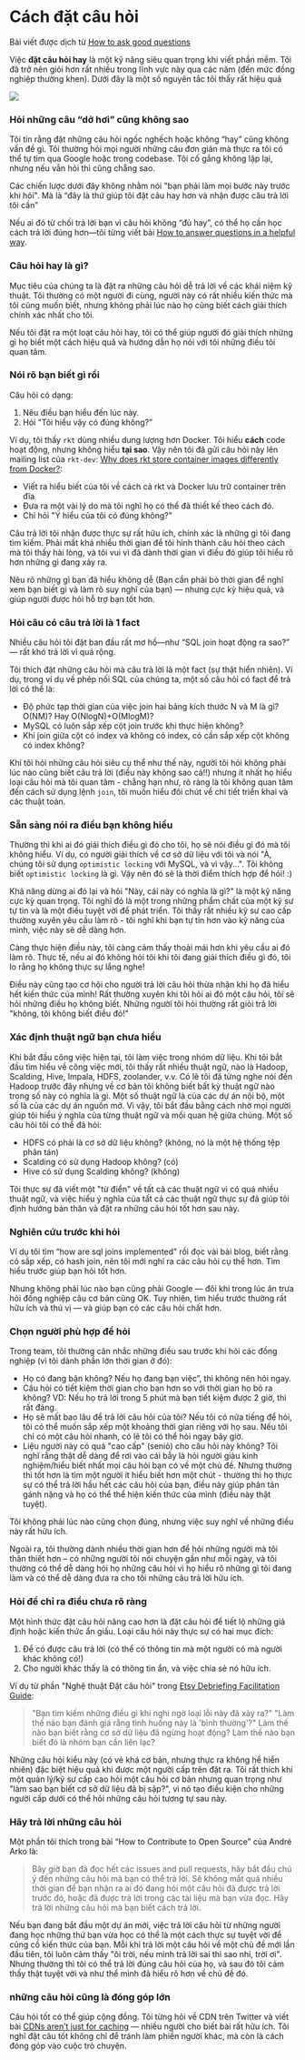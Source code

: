 # Cách đặt câu hỏi

Bài viết được dịch từ [How to ask good questions](https://jvns.ca/blog/good-questions/)

Việc **đặt câu hỏi hay** là một kỹ năng siêu quan trọng khi viết phần mềm. Tôi đã trở nên giỏi hơn rất nhiều trong lĩnh vực này qua các năm (đến mức đồng nghiệp thường khen). Dưới đây là một số nguyên tắc tôi thấy rất hiệu quả

![](img/dat-cau-hoi-1.png)

### Hỏi những câu “dở hơi” cũng không sao

Tôi tin rằng đặt những câu hỏi ngốc nghếch hoặc không “hay” cũng không vấn đề gì. Tôi thường hỏi mọi người những câu đơn giản mà thực ra tôi có thể tự tìm qua Google hoặc trong codebase. Tôi cố gắng không lặp lại, nhưng nếu vẫn hỏi thì cũng chẳng sao.

Các chiến lược dưới đây không nhằm nói "bạn phải làm mọi bước này trước khi hỏi". Mà là “đây là thứ giúp tôi đặt câu hay hơn và nhận được câu trả lời tôi cần”

Nếu ai đó từ chối trả lời bạn vì câu hỏi không “đủ hay”, có thể họ cần học cách trả lời đúng hơn—tôi từng viết bài [How to answer questions in a helpful way](https://jvns.ca/blog/answer-questions-well/).

### Câu hỏi hay là gì?

Mục tiêu của chúng ta là đặt ra những câu hỏi dễ trả lời về các khái niệm kỹ thuật. Tôi thường có một người đi cùng, người này có rất nhiều kiến thức mà tôi cũng muốn biết, nhưng không phải lúc nào họ cũng biết cách giải thích chính xác nhất cho tôi.

Nếu tôi đặt ra một loạt câu hỏi hay, tôi có thể giúp người đó giải thích những gì họ biết một cách hiệu quả và hướng dẫn họ nói với tôi những điều tôi quan tâm.

### Nói rõ bạn biết gì rồi

Câu hỏi có dạng:

1. Nêu điều bạn hiểu đến lúc này.
2. Hỏi "Tôi hiểu vậy có đúng không?”

Ví dụ, tôi thấy `rkt` dùng nhiều dung lượng hơn Docker. Tôi hiểu **cách** code hoạt động, nhưng không hiểu **tại sao**. Vậy nên tôi đã gửi câu hỏi này lên mailing list của `rkt-dev`: [Why does rkt store container images differently from Docker?](https://groups.google.com/forum/#!topic/rkt-dev/bhGeR3pUfPY):

- Viết ra hiểu biết của tôi về cách cả rkt và Docker lưu trữ container trên đĩa
- Đưa ra một vài lý do mà tôi nghĩ họ có thể đã thiết kế theo cách đó.
- Chỉ hỏi "Ý hiểu của tôi có đúng không?"

Câu trả lời tôi nhận được thực sự rất hữu ích, chính xác là những gì tôi đang tìm kiếm. Phải mất khá nhiều thời gian để tôi hình thành câu hỏi theo cách mà tôi thấy hài lòng, và tôi vui vì đã dành thời gian vì điều đó giúp tôi hiểu rõ hơn những gì đang xảy ra.

Nêu rõ những gì bạn đã hiểu không dễ (Bạn cần phải bỏ thời gian để nghĩ xem bạn biết gì và làm rõ suy nghĩ của bạn) — nhưng cực kỳ hiệu quả, và giúp người được hỏi hỗ trợ bạn tốt hơn.

### Hỏi câu có câu trả lời là 1 fact

Nhiều câu hỏi tôi đặt ban đầu rất mơ hồ—như “SQL join hoạt động ra sao?” — rất khó trả lời vì quá rộng. 

Tôi thích đặt những câu hỏi mà câu trả lời là một fact (sự thật hiển nhiên). Ví dụ, trong ví dụ về phép nối SQL của chúng ta, một số câu hỏi có fact để trả lời có thể là:

* Độ phức tạp thời gian của việc join hai bảng kích thước N và M là gì? O(NM)? Hay O(NlogN)+O(MlogM)?
* MySQL có luôn sắp xếp cột join trước khi thực hiện không?
* Khi join giữa cột có index và không có index, có cần sắp xếp cột không có index không?

Khi tôi hỏi những câu hỏi siêu cụ thể như thế này, người tôi hỏi không phải lúc nào cũng biết câu trả lời (điều này không sao cả!!) nhưng ít nhất họ hiểu loại câu hỏi mà tôi quan tâm - chẳng hạn như, rõ ràng là tôi không quan tâm đến cách sử dụng lệnh `join`, tôi muốn hiểu đôi chút về chi tiết triển khai và các thuật toán.

### Sẵn sàng nói ra điều bạn không hiểu

Thường thì khi ai đó giải thích điều gì đó cho tôi, họ sẽ nói điều gì đó mà tôi không hiểu. Ví dụ, có người giải thích về cơ sở dữ liệu với tôi và nói "À, chúng tôi sử dụng `optimistic locking` với MySQL, và vì vậy...". Tôi không biết `optimistic locking` là gì. Vậy nên đó sẽ là thời điểm thích hợp để hỏi! :)

Khả năng dừng ai đó lại và hỏi "Này, cái này có nghĩa là gì?" là một kỹ năng cực kỳ quan trọng. Tôi nghĩ đó là một trong những phẩm chất của một kỹ sư tự tin và là một điều tuyệt vời để phát triển. Tôi thấy rất nhiều kỹ sư cao cấp thường xuyên yêu cầu làm rõ - tôi nghĩ khi bạn tự tin hơn vào kỹ năng của mình, việc này sẽ dễ dàng hơn.

Càng thực hiện điều này, tôi càng cảm thấy thoải mái hơn khi yêu cầu ai đó làm rõ. Thực tế, nếu ai đó không hỏi tôi khi tôi đang giải thích điều gì đó, tôi lo rằng họ không thực sự lắng nghe!

Điều này cũng tạo cơ hội cho người trả lời câu hỏi thừa nhận khi họ đã hiểu hết kiến thức của mình! Rất thường xuyên khi tôi hỏi ai đó một câu hỏi, tôi sẽ hỏi những điều họ không biết. Những người tôi hỏi thường rất giỏi trả lời "không, tôi không biết điều đó!"

### Xác định thuật ngữ bạn **chưa** hiểu

Khi bắt đầu công việc hiện tại, tôi làm việc trong nhóm dữ liệu. Khi tôi bắt đầu tìm hiểu về công việc mới, tôi thấy rất nhiều thuật ngữ, nào là Hadoop, Scalding, Hive, Impala, HDFS, zoolander, v.v. Có lẽ tôi đã từng nghe nói đến Hadoop trước đây nhưng về cơ bản tôi không biết bất kỳ thuật ngữ nào trong số này có nghĩa là gì. Một số thuật ngữ là của các dự án nội bộ, một số là của các dự án nguồn mở. Vì vậy, tôi bắt đầu bằng cách nhờ mọi người giúp tôi hiểu ý nghĩa của từng thuật ngữ và mối quan hệ giữa chúng. Một số câu hỏi tôi có thể đã hỏi:

- HDFS có phải là cơ sở dữ liệu không? (không, nó là một hệ thống tệp phân tán)
- Scalding có sử dụng Hadoop không? (có)
- Hive có sử dụng Scalding không? (không)

Tôi thực sự đã viết một "từ điển" về tất cả các thuật ngữ vì có quá nhiều thuật ngữ, và việc hiểu ý nghĩa của tất cả các thuật ngữ thực sự đã giúp tôi định hướng bản thân và đặt ra những câu hỏi tốt hơn sau này.

### Nghiên cứu trước khi hỏi

Ví dụ tôi tìm “how are sql joins implemented” rồi đọc vài bài blog, biết rằng có sắp xếp, có hash join, nên tôi mới nghĩ ra các câu hỏi cụ thể hơn. Tìm hiểu trước giúp bạn hỏi tốt hơn.

Nhưng không phải lúc nào bạn cũng phải Google — đôi khi trong lúc ăn trưa hỏi đồng nghiệp câu cơ bản cũng OK. Tuy nhiên, tìm hiểu trước thường rất hữu ích và thú vị — và giúp bạn có các câu hỏi chất hơn.

### Chọn người phù hợp để hỏi

Trong team, tôi thường cân nhắc những điều sau trước khi hỏi các đồng nghiệp (vì tôi dành phần lớn thời gian ở đó):

* Họ có đang bận không? Nếu họ đang bạn việc”, thì không nên hỏi ngay.
* Câu hỏi có tiết kiệm thời gian cho bạn hơn so với thời gian họ bỏ ra không? VD: Nếu họ trả lời trong 5 phút mà bạn tiết kiệm được 2 giờ, thì rất đáng.
* Họ sẽ mất bao lâu để trả lời câu hỏi của tôi? Nếu tôi có nửa tiếng để hỏi, tôi có thể muốn sắp xếp một khoảng thời gian riêng với họ sau. Nếu tôi chỉ có một câu hỏi nhanh, có lẽ tôi có thể hỏi ngay bây giờ.
* Liệu người này có quá "cao cấp" (seniỏ) cho câu hỏi này không? Tôi nghĩ rằng thật dễ dàng để rơi vào cái bẫy là hỏi người giàu kinh nghiệm/hiểu biết nhất mọi câu hỏi bạn có về một chủ đề. Nhưng thường thì tốt hơn là tìm một người ít hiểu biết hơn một chút - thường thì họ thực sự có thể trả lời hầu hết các câu hỏi của bạn, điều này giúp phân tán gánh nặng và họ có thể thể hiện kiến thức của mình (điều này thật tuyệt).

Tôi không phải lúc nào cũng chọn đúng, nhưng việc suy nghĩ về những điều này rất hữu ích.

Ngoài ra, tôi thường dành nhiều thời gian hơn để hỏi những người mà tôi thân thiết hơn – có những người tôi nói chuyện gần như mỗi ngày, và tôi thường có thể dễ dàng hỏi họ những câu hỏi vì họ hiểu rõ những gì tôi đang làm và có thể dễ dàng đưa ra cho tôi những câu trả lời hữu ích.

### Hỏi để chỉ ra điều chưa rõ ràng

Một hình thức đặt câu hỏi nâng cao hơn là đặt câu hỏi để tiết lộ những giả định hoặc kiến thức ẩn giấu. Loại câu hỏi này thực sự có hai mục đích:

1. Để có được câu trả lời (có thể có thông tin mà một người có mà người khác không có!)
2. Cho người khác thấy là có thông tin ẩn, và việc chia sẻ nó hữu ích.

Ví dụ từ phần "Nghệ thuật Đặt câu hỏi" trong [Etsy Debriefing Facilitation Guide](https://extfiles.etsy.com/DebriefingFacilitationGuide.pdf):

> "Bạn tìm kiếm những điều gì khi nghi ngờ loại lỗi này đã xảy ra?"
> "Làm thế nào bạn đánh giá rằng tình huống này là 'bình thường'?"
> Làm thế nào bạn biết rằng cơ sở dữ liệu đã ngừng hoạt động?
> Làm thế nào bạn biết đó là nhóm bạn cần liên lạc?

Những câu hỏi kiểu này (có vẻ khá cơ bản, nhưng thực ra không hề hiển nhiên) đặc biệt hiệu quả khi được một người cấp trên đặt ra. Tôi rất thích khi một quản lý/kỹ sư cấp cao hỏi một câu hỏi cơ bản nhưng quan trọng như "làm sao bạn biết cơ sở dữ liệu đã bị sập?", vì nó tạo điều kiện cho những người cấp dưới có thể hỏi những câu hỏi tương tự sau này.

### Hãy **trả lời** những câu hỏi

Một phần tôi thích trong bài “How to Contribute to Open Source” của André Arko là:

> Bây giờ bạn đã đọc hết các issues and pull requests, hãy bắt đầu chú ý đến những câu hỏi mà bạn có thể trả lời. Sẽ không mất quá nhiều thời gian để bạn nhận ra ai đó đang hỏi một câu hỏi đã được trả lời trước đó, hoặc đã được trả lời trong các tài liệu mà bạn vừa đọc. Hãy trả lời những câu hỏi mà bạn biết cách trả lời.

Nếu bạn đang bắt đầu một dự án mới, việc trả lời câu hỏi từ những người đang học những thứ bạn vừa học có thể là một cách thực sự tuyệt vời để củng cố kiến thức của bạn. Mỗi khi trả lời một câu hỏi về một chủ đề mới lần đầu tiên, tôi luôn cảm thấy "ôi trời, nếu mình trả lời sai thì sao nhỉ, trời ơi". Nhưng thường thì tôi có thể trả lời đúng câu hỏi của họ, và sau đó tôi cảm thấy thật tuyệt vời và như thể mình đã hiểu rõ hơn về chủ đề đó.

### những câu hỏi cũng là đóng góp lớn

Câu hỏi tốt có thể giúp cộng đồng. Tôi từng hỏi về CDN trên Twitter và viết bài [CDNs aren’t just for caching](http://jvns.ca/blog/2016/04/29/cdns-arent-just-for-caching/) — nhiều người cho biết bài rất hữu ích. Tôi nghĩ đặt câu tốt không chỉ để tránh làm phiền người khác, mà còn là cách đóng góp vào cuộc trò chuyện.